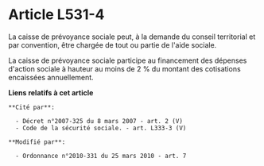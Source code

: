 # Article L531-4

La caisse de prévoyance sociale peut, à la demande du conseil territorial et par convention, être chargée de tout ou partie
de l'aide sociale. 

La caisse de prévoyance sociale participe au financement des dépenses d'action sociale à hauteur au moins de 2 % du montant
des cotisations encaissées annuellement.

**Liens relatifs à cet article**

	**Cité par**:

	  - Décret n°2007-325 du 8 mars 2007 - art. 2 (V)
	  - Code de la sécurité sociale. - art. L333-3 (V)

	**Modifié par**:

	  - Ordonnance n°2010-331 du 25 mars 2010 - art. 7

